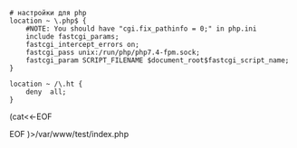 
    # настройки для php    
    location ~ \.php$ {
        #NOTE: You should have "cgi.fix_pathinfo = 0;" in php.ini
        include fastcgi_params;
        fastcgi_intercept_errors on;
        fastcgi_pass unix:/run/php/php7.4-fpm.sock;
        fastcgi_param SCRIPT_FILENAME $document_root$fastcgi_script_name;
    }

    location ~ /\.ht {
        deny  all;
    }


(cat<<-EOF
<?php
phpinfo();
?>
EOF
)>/var/www/test/index.php

